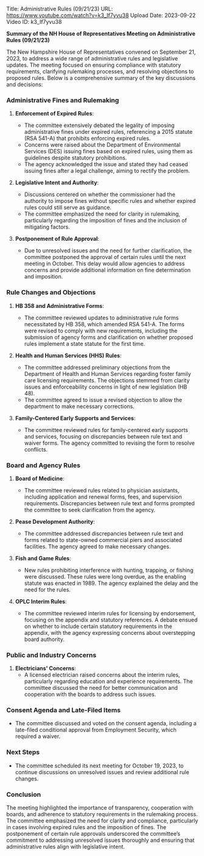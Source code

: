 Title: Administrative Rules (09/21/23)
URL: https://www.youtube.com/watch?v=k3_If7yvu38
Upload Date: 2023-09-22
Video ID: k3_If7yvu38

**Summary of the NH House of Representatives Meeting on Administrative Rules (09/21/23)**  

The New Hampshire House of Representatives convened on September 21, 2023, to address a wide range of administrative rules and legislative updates. The meeting focused on ensuring compliance with statutory requirements, clarifying rulemaking processes, and resolving objections to proposed rules. Below is a comprehensive summary of the key discussions and decisions:  

### **Administrative Fines and Rulemaking**  
1. **Enforcement of Expired Rules**:  
   - The committee extensively debated the legality of imposing administrative fines under expired rules, referencing a 2015 statute (RSA 541-A) that prohibits enforcing expired rules.  
   - Concerns were raised about the Department of Environmental Services (DES) issuing fines based on expired rules, using them as guidelines despite statutory prohibitions.  
   - The agency acknowledged the issue and stated they had ceased issuing fines after a legal challenge, aiming to rectify the problem.  

2. **Legislative Intent and Authority**:  
   - Discussions centered on whether the commissioner had the authority to impose fines without specific rules and whether expired rules could still serve as guidance.  
   - The committee emphasized the need for clarity in rulemaking, particularly regarding the imposition of fines and the inclusion of mitigating factors.  

3. **Postponement of Rule Approval**:  
   - Due to unresolved issues and the need for further clarification, the committee postponed the approval of certain rules until the next meeting in October. This delay would allow agencies to address concerns and provide additional information on fine determination and imposition.  

### **Rule Changes and Objections**  
1. **HB 358 and Administrative Forms**:  
   - The committee reviewed updates to administrative rule forms necessitated by HB 358, which amended RSA 541-A. The forms were revised to comply with new requirements, including the submission of agency forms and clarification on whether proposed rules implement a state statute for the first time.  

2. **Health and Human Services (HHS) Rules**:  
   - The committee addressed preliminary objections from the Department of Health and Human Services regarding foster family care licensing requirements. The objections stemmed from clarity issues and enforceability concerns in light of new legislation (HB 48).  
   - The committee agreed to issue a revised objection to allow the department to make necessary corrections.  

3. **Family-Centered Early Supports and Services**:  
   - The committee reviewed rules for family-centered early supports and services, focusing on discrepancies between rule text and waiver forms. The agency committed to revising the form to resolve conflicts.  

### **Board and Agency Rules**  
1. **Board of Medicine**:  
   - The committee reviewed rules related to physician assistants, including application and renewal forms, fees, and supervision requirements. Discrepancies between rule text and forms prompted the committee to seek clarification from the agency.  

2. **Pease Development Authority**:  
   - The committee addressed discrepancies between rule text and forms related to state-owned commercial piers and associated facilities. The agency agreed to make necessary changes.  

3. **Fish and Game Rules**:  
   - New rules prohibiting interference with hunting, trapping, or fishing were discussed. These rules were long overdue, as the enabling statute was enacted in 1989. The agency explained the delay and the need for the rules.  

4. **OPLC Interim Rules**:  
   - The committee reviewed interim rules for licensing by endorsement, focusing on the appendix and statutory references. A debate ensued on whether to include certain statutory requirements in the appendix, with the agency expressing concerns about overstepping board authority.  

### **Public and Industry Concerns**  
1. **Electricians' Concerns**:  
   - A licensed electrician raised concerns about the interim rules, particularly regarding education and experience requirements. The committee discussed the need for better communication and cooperation with the boards to address such issues.  

### **Consent Agenda and Late-Filed Items**  
- The committee discussed and voted on the consent agenda, including a late-filed conditional approval from Employment Security, which required a waiver.  

### **Next Steps**  
- The committee scheduled its next meeting for October 19, 2023, to continue discussions on unresolved issues and review additional rule changes.  

### **Conclusion**  
The meeting highlighted the importance of transparency, cooperation with boards, and adherence to statutory requirements in the rulemaking process. The committee emphasized the need for clarity and compliance, particularly in cases involving expired rules and the imposition of fines. The postponement of certain rule approvals underscored the committee’s commitment to addressing unresolved issues thoroughly and ensuring that administrative rules align with legislative intent.